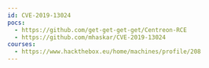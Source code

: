 ```yaml
---
id: CVE-2019-13024
pocs:
  - https://github.com/get-get-get-get/Centreon-RCE
  - https://github.com/mhaskar/CVE-2019-13024
courses:
  - https://www.hackthebox.eu/home/machines/profile/208
---
```

